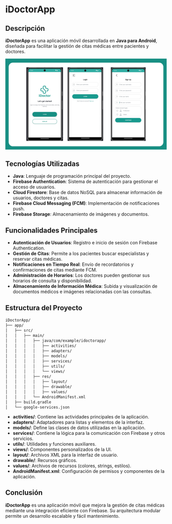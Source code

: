 # iDoctorApp

## Descripción

**iDoctorApp** es una aplicación móvil desarrollada en **Java para Android**, diseñada para facilitar la gestión de citas médicas entre pacientes y doctores.

![Vista previa de aplicación mobile](documents_images/idoctor.jpg)

## Tecnologías Utilizadas

- **Java**: Lenguaje de programación principal del proyecto.
- **Firebase Authentication**: Sistema de autenticación para gestionar el acceso de usuarios.
- **Cloud Firestore**: Base de datos NoSQL para almacenar información de usuarios, doctores y citas.
- **Firebase Cloud Messaging (FCM)**: Implementación de notificaciones push.
- **Firebase Storage**: Almacenamiento de imágenes y documentos.

## Funcionalidades Principales

- **Autenticación de Usuarios**: Registro e inicio de sesión con Firebase Authentication.
- **Gestión de Citas**: Permite a los pacientes buscar especialistas y reservar citas médicas.
- **Notificaciones en Tiempo Real**: Envío de recordatorios y confirmaciones de citas mediante FCM.
- **Administración de Horarios**: Los doctores pueden gestionar sus horarios de consulta y disponibilidad.
- **Almacenamiento de Información Médica**: Subida y visualización de documentos médicos e imágenes relacionadas con las consultas.

## Estructura del Proyecto

```
iDoctorApp/
├── app/
│   ├── src/
│   │   ├── main/
│   │   │   ├── java/com/example/idoctorapp/
│   │   │   │   ├── activities/
│   │   │   │   ├── adapters/
│   │   │   │   ├── models/
│   │   │   │   ├── services/
│   │   │   │   ├── utils/
│   │   │   │   └── views/
│   │   │   ├── res/
│   │   │   │   ├── layout/
│   │   │   │   ├── drawable/
│   │   │   │   ├── values/
│   │   │   └── AndroidManifest.xml
│   ├── build.gradle
│   └── google-services.json
```

- **activities/**: Contiene las actividades principales de la aplicación.
- **adapters/**: Adaptadores para listas y elementos de la interfaz.
- **models/**: Define las clases de datos utilizadas en la aplicación.
- **services/**: Contiene la lógica para la comunicación con Firebase y otros servicios.
- **utils/**: Utilidades y funciones auxiliares.
- **views/**: Componentes personalizados de la UI.
- **layout/**: Archivos XML para la interfaz de usuario.
- **drawable/**: Recursos gráficos.
- **values/**: Archivos de recursos (colores, strings, estilos).
- **AndroidManifest.xml**: Configuración de permisos y componentes de la aplicación.

## Conclusión

**iDoctorApp** es una aplicación móvil que mejora la gestión de citas médicas mediante una integración eficiente con Firebase. Su arquitectura modular permite un desarrollo escalable y fácil mantenimiento.

